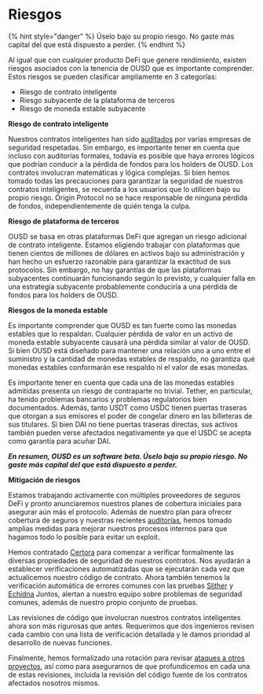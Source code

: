 # Riesgos

{% hint style="danger" %}
Úselo bajo su propio riesgo. No gaste más capital del que está dispuesto a perder.
{% endhint %}

Al igual que con cualquier producto DeFi que genere rendimiento, existen riesgos asociados con la tenencia de OUSD que es importante comprender. Estos riesgos se pueden clasificar ampliamente en 3 categorías:

* Riesgo de contrato inteligente
* Riesgo subyacente de la plataforma de terceros
* Riesgo de moneda estable subyacente

**Riesgo de contrato inteligente**

Nuestros contratos inteligentes han sido [auditados](audits.md) por varias empresas de seguridad respetadas. Sin embargo, es importante tener en cuenta que incluso con auditorías formales, todavía es posible que haya errores lógicos que podrían conducir a la pérdida de fondos para los holders de OUSD. Los contratos involucran matemáticas y lógica complejas. Si bien hemos tomado todas las precauciones para garantizar la seguridad de nuestros contratos inteligentes, se recuerda a los usuarios que lo utilicen bajo su propio riesgo. Origin Protocol no se hace responsable de ninguna pérdida de fondos, independientemente de quién tenga la culpa.

**Riesgo de plataforma de terceros**

OUSD se basa en otras plataformas DeFi que agregan un riesgo adicional de contrato inteligente. Estamos eligiendo trabajar con plataformas que tienen cientos de millones de dólares en activos bajo su administración y han hecho un esfuerzo razonable para garantizar la exactitud de sus protocolos. Sin embargo, no hay garantías de que las plataformas subyacentes continuarán funcionando según lo previsto, y cualquier falla en una estrategia subyacente probablemente conduciría a una pérdida de fondos para los holders de OUSD.

**Riesgos de la moneda estable**

Es importante comprender que OUSD es tan fuerte como las monedas estables que lo respaldan. Cualquier pérdida de valor en un activo de moneda estable subyacente causará una pérdida similar al valor de OUSD. Si bien OUSD está diseñado para mantener una relación uno a uno entre el suministro y la cantidad de monedas estables de respaldo, no garantiza qué monedas estables conformarán ese respaldo ni el valor de esas monedas.

Es importante tener en cuenta que cada una de las monedas estables admitidas presenta un riesgo de contraparte no trivial. Tether, en particular, ha tenido problemas bancarios y problemas regulatorios bien documentados. Además, tanto USDT como USDC tienen puertas traseras que otorgan a sus emisores el poder de congelar dinero en las billeteras de sus titulares. Si bien DAI no tiene puertas traseras directas, sus activos también pueden verse afectados negativamente ya que el USDC se acepta como garantía para acuñar DAI.

_**En resumen, OUSD es un software beta. Úselo bajo su propio riesgo. No gaste más capital del que está dispuesto a perder.**_

**Mitigación de riesgos**

Estamos trabajando activamente con múltiples proveedores de seguros DeFi y pronto anunciaremos nuestros planes de cobertura iniciales para asegurar aún más el protocolo. Además de nuestro plan para ofrecer cobertura de seguros y nuestras recientes [auditorías](audits.md), hemos tomado amplias medidas para mejorar nuestros procesos internos para que hagamos todo lo posible para evitar un exploit.

Hemos contratado [Certora](https://www.certora.com/) para comenzar a verificar formalmente las diversas propiedades de seguridad de nuestros contratos. Nos ayudarán a establecer verificaciones automatizadas que se ejecutarán cada vez que actualicemos nuestro código de contrato. Ahora también tenemos la verificación automática de errores comunes con las pruebas [Slither](https://github.com/crytic/slither) y [Echidna](https://github.com/crytic/echidna) Juntos, alertan a nuestro equipo sobre problemas de seguridad comunes, además de nuestro propio conjunto de pruebas.

Las revisiones de código que involucran nuestros contratos inteligentes ahora son más rigurosas que antes. Requerimos que dos ingenieros revisen cada cambio con una lista de verificación detallada y le damos prioridad al desarrollo de nuevas funciones.

Finalmente, hemos formalizado una </a>rotación para revisar [ataques a otros proyectos](https://github.com/OriginProtocol/security/tree/master/incidents), así como para asegurarnos de que profundicemos en cada una de estas revisiones, incluida la revisión del código fuente de los contratos afectados nosotros mismos.</p>







